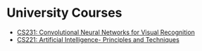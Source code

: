 # University Courses
- [CS231: Convolutional Neural Networks for Visual Recognition](https://cs231n.github.io/)
- [CS221: Artificial Intelligence- Principles and Techniques](https://www.youtube.com/watch?v=J8Eh7RqggsU&list=PLoROMvodv4rO1NB9TD4iUZ3qghGEGtqNX)
